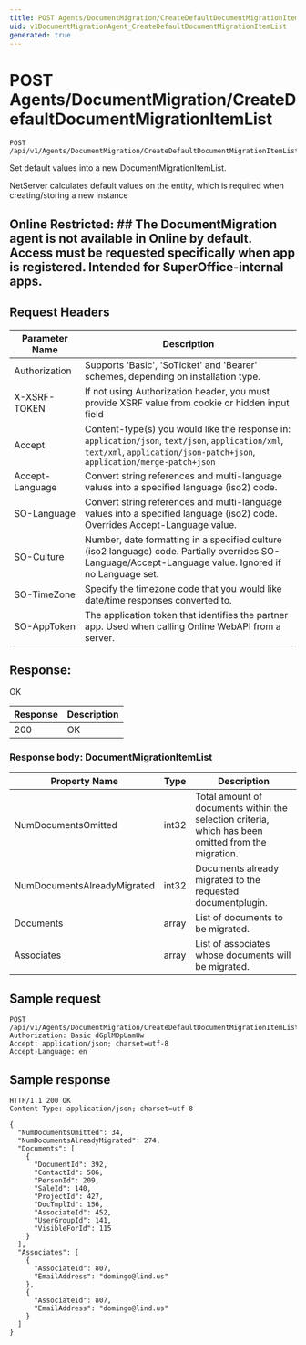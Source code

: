 ```yaml
---
title: POST Agents/DocumentMigration/CreateDefaultDocumentMigrationItemList
uid: v1DocumentMigrationAgent_CreateDefaultDocumentMigrationItemList
generated: true
---
```


# POST Agents/DocumentMigration/CreateDefaultDocumentMigrationItemList

```http
POST /api/v1/Agents/DocumentMigration/CreateDefaultDocumentMigrationItemList
```

Set default values into a new DocumentMigrationItemList.


NetServer calculates default values on the entity, which is required when creating/storing a new instance


## Online Restricted: ## The DocumentMigration agent is not available in Online by default. Access must be requested specifically when app is registered. Intended for SuperOffice-internal apps.







## Request Headers

| Parameter Name | Description |
|----------------|-------------|
| Authorization  | Supports 'Basic', 'SoTicket' and 'Bearer' schemes, depending on installation type. |
| X-XSRF-TOKEN   | If not using Authorization header, you must provide XSRF value from cookie or hidden input field |
| Accept         | Content-type(s) you would like the response in: `application/json`, `text/json`, `application/xml`, `text/xml`, `application/json-patch+json`, `application/merge-patch+json` |
| Accept-Language | Convert string references and multi-language values into a specified language (iso2) code. |
| SO-Language | Convert string references and multi-language values into a specified language (iso2) code. Overrides Accept-Language value. |
| SO-Culture | Number, date formatting in a specified culture (iso2 language) code. Partially overrides SO-Language/Accept-Language value. Ignored if no Language set. |
| SO-TimeZone | Specify the timezone code that you would like date/time responses converted to. |
| SO-AppToken | The application token that identifies the partner app. Used when calling Online WebAPI from a server. |


## Response:

OK

| Response | Description |
|----------------|-------------|
| 200 | OK |

### Response body: DocumentMigrationItemList

| Property Name | Type |  Description |
|----------------|------|--------------|
| NumDocumentsOmitted | int32 | Total amount of documents within the selection criteria, which has been omitted from the migration. |
| NumDocumentsAlreadyMigrated | int32 | Documents already migrated to the requested documentplugin. |
| Documents | array | List of documents to be migrated. |
| Associates | array | List of associates whose documents will be migrated. |

## Sample request

```http!
POST /api/v1/Agents/DocumentMigration/CreateDefaultDocumentMigrationItemList
Authorization: Basic dGplMDpUamUw
Accept: application/json; charset=utf-8
Accept-Language: en
```

## Sample response

```http_
HTTP/1.1 200 OK
Content-Type: application/json; charset=utf-8

{
  "NumDocumentsOmitted": 34,
  "NumDocumentsAlreadyMigrated": 274,
  "Documents": [
    {
      "DocumentId": 392,
      "ContactId": 506,
      "PersonId": 209,
      "SaleId": 140,
      "ProjectId": 427,
      "DocTmplId": 156,
      "AssociateId": 452,
      "UserGroupId": 141,
      "VisibleForId": 115
    }
  ],
  "Associates": [
    {
      "AssociateId": 807,
      "EmailAddress": "domingo@lind.us"
    },
    {
      "AssociateId": 807,
      "EmailAddress": "domingo@lind.us"
    }
  ]
}
```